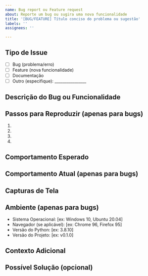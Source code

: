```yaml
---
name: Bug report ou Feature request
about: Reporte um bug ou sugira uma nova funcionalidade
title: '[BUG/FEATURE] Título conciso do problema ou sugestão'
labels: ''
assignees: ''

---
```


## Tipo de Issue
<!-- Marque com um 'x' o tipo de issue que está criando -->
- [ ] Bug (problema/erro)
- [ ] Feature (nova funcionalidade)
- [ ] Documentação
- [ ] Outro (especifique): ________________

## Descrição do Bug ou Funcionalidade
<!-- Para bugs: descreva claramente o que está acontecendo -->
<!-- Para features: descreva a funcionalidade desejada e o problema que ela resolve -->


## Passos para Reproduzir (apenas para bugs)
1. 
2. 
3. 
4. 

## Comportamento Esperado
<!-- O que deveria acontecer? -->


## Comportamento Atual (apenas para bugs)
<!-- O que está acontecendo atualmente? -->


## Capturas de Tela
<!-- Se aplicável, adicione capturas de tela para ajudar a explicar o problema -->


## Ambiente (apenas para bugs)
- Sistema Operacional: [ex: Windows 10, Ubuntu 20.04]
- Navegador (se aplicável): [ex: Chrome 96, Firefox 95]
- Versão do Python: [ex: 3.8.10]
- Versão do Projeto: [ex: v0.1.0]

## Contexto Adicional
<!-- Adicione qualquer outro contexto sobre o problema ou sugestão aqui -->


## Possível Solução (opcional)
<!-- Se você tem uma ideia de como resolver o problema ou implementar a feature, compartilhe aqui -->
